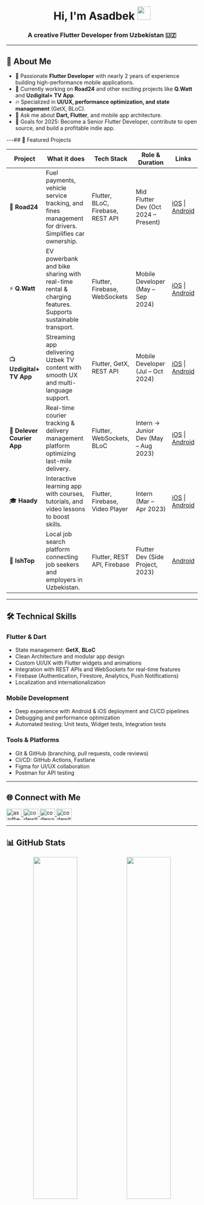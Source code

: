 <h1 align="center"> Hi, I'm Asadbek <img src="https://media.giphy.com/media/hvRJCLFzcasrR4ia7z/giphy.gif" width="35"></h1>
<h3 align="center"> A creative Flutter Developer from Uzbekistan 🇺🇿</h3>

---


## 🚀 About Me
- 🎯 Passionate **Flutter Developer** with nearly 2 years of experience building high-performance mobile applications.  
- 🌱 Currently working on **Road24** and other exciting projects like **Q.Watt** and **Uzdigital+ TV App**.  
- 🔥 Specialized in **UI/UX, performance optimization, and state management** (GetX, BLoC).  
- 💬 Ask me about **Dart, Flutter**, and mobile app architecture.  
- 🎯 Goals for 2025: Become a Senior Flutter Developer, contribute to open source, and build a profitable indie app.  

---## 📱 Featured Projects

| Project | What it does | Tech Stack | Role & Duration | Links |
|--------|---------------|------------|------------------|-------|
| 🚗 **Road24** | Fuel payments, vehicle service tracking, and fines management for drivers. Simplifies car ownership. | Flutter, BLoC, Firebase, REST API | Mid Flutter Dev (Oct 2024 – Present) | [iOS](https://apps.apple.com/uz/app/road24-jarimalar-tekshirish/id1543010525) \| [Android](https://play.google.com/store/apps/details?id=uz.kashapp.road24jarimalar&hl=en_US&gl=US) |
| ⚡ **Q.Watt** | EV powerbank and bike sharing with real-time rental & charging features. Supports sustainable transport. | Flutter, Firebase, WebSockets | Mobile Developer (May – Sep 2024) | [iOS](https://apps.apple.com/uz/app/q-watt-powerbank-bike-sharing/id6444178516) \| [Android](https://play.google.com/store/apps/details?id=com.q.watt&hl=en) |
| 📺 **Uzdigital+ TV App** | Streaming app delivering Uzbek TV content with smooth UX and multi-language support. | Flutter, GetX, REST API | Mobile Developer (Jul – Oct 2024) | [iOS](https://apps.apple.com/uz/app/uzd/id6445950833) \| [Android](https://play.google.com/store/apps/details?id=uz.udevs.uzdigital_mobile&hl=en_US) |
| 🚚 **Delever Courier App** | Real-time courier tracking & delivery management platform optimizing last-mile delivery. | Flutter, WebSockets, BLoC | Intern → Junior Dev (May – Aug 2023) | [iOS](https://apps.apple.com/us/app/delever-courier/id1610711287) \| [Android](https://play.google.com/store/apps/details?id=uz.delever.courier&hl=en) |
| 🎓 **Haady** | Interactive learning app with courses, tutorials, and video lessons to boost skills. | Flutter, Firebase, Video Player | Intern (Mar – Apr 2023) | [iOS](https://apps.apple.com/us/app/haady/id6503292562) \| [Android](https://play.google.com/store/apps/details?id=com.haad.learn&hl=en) |
| 💼 **IshTop** | Local job search platform connecting job seekers and employers in Uzbekistan. | Flutter, REST API, Firebase | Flutter Dev (Side Project, 2023) | [Android](https://play.google.com/store/apps/details?id=uz.ishtop.app&hl=en) |


---

## 🛠️ Technical Skills

### Flutter & Dart
- State management: **GetX**, **BLoC**
- Clean Architecture and modular app design
- Custom UI/UX with Flutter widgets and animations
- Integration with REST APIs and WebSockets for real-time features
- Firebase (Authentication, Firestore, Analytics, Push Notifications)
- Localization and internationalization

### Mobile Development
- Deep experience with Android & iOS deployment and CI/CD pipelines
- Debugging and performance optimization
- Automated testing: Unit tests, Widget tests, Integration tests

### Tools & Platforms
- Git & GitHub (branching, pull requests, code reviews)
- CI/CD: GitHub Actions, Fastlane
- Figma for UI/UX collaboration
- Postman for API testing


---

## 🌐 Connect with Me
<p align="left">
<a href="https://www.linkedin.com/in/asadbek-sayfuddinov/" target="blank">
  <img align="center" src="https://raw.githubusercontent.com/rahuldkjain/github-profile-readme-generator/master/src/images/icons/Social/linked-in-alt.svg" alt="asadbek sayfuddinov" height="30" width="40"/>
</a>
<a href="https://instagram.com/codewithbek" target="blank">
  <img align="center" src="https://raw.githubusercontent.com/rahuldkjain/github-profile-readme-generator/master/src/images/icons/Social/instagram.svg" alt="codewithbek" height="30" width="40"/>
</a>
<a href="https://www.codewars.com/users/codewithbek" target="blank">
  <img align="center" src="https://cdn.jsdelivr.net/npm/simple-icons@3.0.1/icons/codewars.svg" alt="codewars" height="30" width="40"/>
</a>
<a href="https://www.leetcode.com/codewithbek" target="blank">
  <img align="center" src="https://raw.githubusercontent.com/rahuldkjain/github-profile-readme-generator/master/src/images/icons/Social/leet-code.svg" alt="codewithbek" height="30" width="40"/>
</a>
</p>

---

## 📊 GitHub Stats  
<p align="center">
  <img src="https://github-readme-stats.vercel.app/api?username=codewithbek&show_icons=true&theme=tokyonight" width="48%" />
  <img src="https://github-readme-streak-stats.herokuapp.com/?user=codewithbek&theme=tokyonight" width="48%" />
</p>

---

## ☕ Support Me
If you like my work, consider buying me a coffee:  
<a href="https://www.buymeacoffee.com/codewithbek">
  <img src="https://cdn.buymeacoffee.com/buttons/v2/default-yellow.png" width="200" />
</a>
